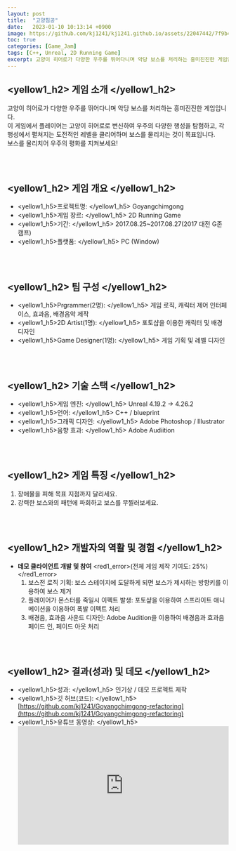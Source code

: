 ```yaml
---
layout: post
title:  "고양침공"
date:   2023-01-10 10:13:14 +0900
image: https://github.com/kj1241/kj1241.github.io/assets/22047442/7f9b4306-2464-46b0-8e23-02c001e26a5c
toc: true
categories: [Game_Jam]
tags: [C++, Unreal, 2D Running Game]
excerpt: 고양이 히어로가 다양한 우주를 뛰어다니며 악당 보스를 처리하는 흥미진진한 게임입니다. 이 게임에서 플레이어는 고양이 히어로로 변신하여 우주의 다양한 행성을 탐험하고, 각 행성에서 펼쳐지는 도전적인 레벨을 클리어하며 보스를 물리치는 것이 목표입니다. 보스를 물리치어 우주의 평화를 지켜보세요!
---
```


<!-- <h1><yellow1_h1>프로젝트 이름: 고양침공 </yellow1_h1></h1>
![고양침공](https://github.com/kj1241/kj1241.github.io/assets/22047442/7f9b4306-2464-46b0-8e23-02c001e26a5c){: width="740" height="400"} -->


## <yellow1_h2> 게임 소개 </yellow1_h2>

고양이 히어로가 다양한 우주를 뛰어다니며 악당 보스를 처리하는 흥미진진한 게임입니다.  
이 게임에서 플레이어는 고양이 히어로로 변신하여 우주의 다양한 행성을 탐험하고, 각 행성에서 펼쳐지는 도전적인 레벨을 클리어하며 보스를 물리치는 것이 목표입니다.  
보스를 물리치어 우주의 평화를 지켜보세요!

<br>
<br>

## <yellow1_h2> 게임 개요 </yellow1_h2>

- <span><yellow1_h5>프로젝트명: </yellow1_h5> Goyangchimgong</span>
- <span><yellow1_h5>게임 장르: </yellow1_h5> 2D Running Game </span>
- <span><yellow1_h5>기간: </yellow1_h5> 2017.08.25~2017.08.27(2017 대전 G존 캠프) </span>
- <span><yellow1_h5>플랫폼: </yellow1_h5> PC (Window)</span> 

<br>
<br>

## <yellow1_h2> 팀 구성 </yellow1_h2>

- <span><yellow1_h5>Prgrammer(2명): </yellow1_h5> 게임 로직, 캐릭터 제어 인터페이스, 효과음, 배경음악 제작 </span>
- <span><yellow1_h5>2D Artist(1명): </yellow1_h5> 포토샵을 이용한 캐릭터 및 배경 디자인 </span>
- <span><yellow1_h5>Game Designer(1명): </yellow1_h5> 게임 기획 및 레벨 디자인 </span>

<br>
<br>

## <yellow1_h2> 기술 스택 </yellow1_h2>

- <span><yellow1_h5>게임 엔진: </yellow1_h5> Unreal 4.19.2 → 4.26.2 </span>
- <span><yellow1_h5>언어: </yellow1_h5> C++ / blueprint </span>
- <span><yellow1_h5>그래픽 디자인: </yellow1_h5> Adobe Photoshop / Illustrator </span>
- <span><yellow1_h5>음향 효과: </yellow1_h5> Adobe Audiition</span> 

<br>
<br>

## <yellow1_h2> 게임 특징 </yellow1_h2>

1. 장애물을 피해 목표 지점까지 달리세요.
2. 강력한 보스와의 패턴에 파회하고 보스를 무찔러보세요.

<br>
<br>

## <yellow1_h2> 개발자의 역활 및 경험 </yellow1_h2>

- <span>**데모 클라이언트 개발 및 참여** <red1_error>(전체 게임 제작 기여도: 25%)</red1_error></span>
    1. 보스전 로직 기획: 보스 스테이지에 도달하게 되면 보스가 제시하는 방향키를 이용하여 보스 제거
    2. 플레이어가 몬스터를 죽일시 이펙트 발생: 포토샾을 이용하여 스프라이트 애니메이션을 이용하여 폭발 이펙트 처리
    3. 배경음, 효과음 사운드 디자인: Adobe Audition을 이용하여 배경음과 효과음 페이드 인, 페이드 아웃 처리  


<br>
<br>

## <yellow1_h2> 결과(성과) 및 데모 </yellow1_h2>

- <span><yellow1_h5>성과: </yellow1_h5> 인기상 / 데모 프로젝트 제작 </span>
- <span> <yellow1_h5>깃 허브(코드): </yellow1_h5> [https://github.com/kj1241/Goyangchimgong-refactoring](https://github.com/kj1241/Goyangchimgong-refactoring) </span>
- <yellow1_h5>유튜브 동영상: </yellow1_h5> 
    <iframe width="100%" style="aspect-ratio:16/9" src="https://www.youtube.com/embed/LY2KvlVKLng" title="고양침공(야근천재)" frameborder="0" allow="accelerometer; autoplay; clipboard-write; encrypted-media; gyroscope; picture-in-picture; web-share" allowfullscreen></iframe>
